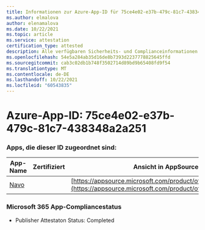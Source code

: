 ```yaml
---
title: Informationen zur Azure-App-ID für 75ce4e02-e37b-479c-81c7-438348a2a251
ms.author: elmalova
author: elenamalova
ms.date: 10/22/2021
ms.topic: article
ms.service: attestation
certification_type: attested
description: Alle verfügbaren Sicherheits- und Complianceinformationen für 75ce4e02-e37b-479c-81c7-438348a2a251.
ms.openlocfilehash: 54e5a284ab35d16de8b7393d2237778825645ffd
ms.sourcegitcommit: cab3c02db1b748f3502714d89bd9b65408fd9f54
ms.translationtype: MT
ms.contentlocale: de-DE
ms.lasthandoff: 10/22/2021
ms.locfileid: "60543835"
---
```

# <a name="azure-app-id-75ce4e02-e37b-479c-81c7-438348a2a251"></a>Azure-App-ID: 75ce4e02-e37b-479c-81c7-438348a2a251


### <a name="apps-associated-with-this-id"></a>Apps, die dieser ID zugeordnet sind:
| **App-Name** | **Zertifiziert** | **Ansicht in AppSource** |
|--------------|---------------|-----------------------|
| [Navo](https://docs.microsoft.com/microsoft-365-app-certification/forward/WA200001047) |  | [https://appsource.microsoft.com/product/office/WA200001047](https://appsource.microsoft.com/product/office/WA200001047) |

### <a name="microsoft-365-app-compliance-status"></a>Microsoft 365 App-Compliancestatus
- Publisher Attestaton Status: Completed

